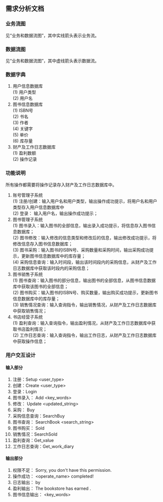 ## 需求分析文档
### 业务流图
见“业务和数据流图”，其中实线箭头表示业务流。
### 数据流图
见“业务和数据流图”，其中虚线箭头表示数据流。
### 数据字典
1. 用户信息数据库 \
   (1) 用户类型 \
   (2) 用户名 
2. 图书信息数据库 \
   (1) ISBN号 \
   (2) 书名 \
   (3) 作者 \
   (4) 关键字 \
   (5) 单价 \
   (6) 库存量
3. 财产及工作日志数据库 \
   (1) 盈利数额 \
   (2) 操作记录
### 功能说明
所有操作都需要将操作记录存入财产及工作日志数据库中。
1. 账号管理子系统\
   (1) 注册/创建：输入用户名和用户类型，输出操作成功提示，将用户名和用户类型存入用户信息数据库中\
   (2) 登录： 输入用户名，输出操作成功提示； 
2. 图书管理子系统\
   (1) 图书录入：输入图书的全部信息，输出录入成功提示，将信息存入图书信息数据库；\
   (2) 图书修改：输入修改的信息类型和修改后的信息，输出修改成功提示，将修改信息存入图书信息数据库；\
   (3) 图书采购：输入图书的ISBN号、采购数量和采购时间，输出采购成功提示，更新图书信息数据库中的库存量；\
   (4) 采购信息查询：输入时间段，输出该时间段内的采购信息，从财产及工作日志数据库中获取该时段内的采购信息；
3. 图书销售子系统\
   (1) 图书查询：输入图书的部分信息，输出图书的全部信息，从图书信息数据库中获取该图书的全部信息；\
   (2) 图书购买：输入图书的ISBN号、购买数量，输出购买成功提示，更新图书信息数据库中的库存量；\
   (3) 销售情况查询：输入查询指令，输出销售情况，从财产及工作日志数据库中获取销售情况；
4. 书店经营子系统\
   (1) 盈利查询：输入查询指令，输出盈利情况，从财产及工作日志数据库中获取书店盈利情况；\
   (2) 工作日志查询：输入查询指令，输出工作日志，从财产及工作日志数据库中获取操作信息；
### 用户交互设计
#### 输入部分
1. 注册：Setup <username> <user_type>
2. 创建：Create <username> <user_type>
3. 登录：Login <username> 
4. 图书录入： Add <ISBN> <name> <author> <key_words> <price>
5. 修改： Update <type> <updated_string>
6. 采购： Buy <ISBN> <num> <time>
7. 采购信息查询：SearchBuy <begin> <end>
8. 图书查询： SearchBook <type> <search_string>
9. 图书购买： Sold <ISBN> <num>
10. 销售情况：SearchSold
11. 盈利查询：Get_value
12. 工作日志查询：Get_work_diary
#### 输出部分
1. 权限不足： Sorry, you don't have this permission.
2. 操作成功： <operate_name> completed!
3. 日志输出： <the operation input> by <username>
4. 盈利输出： The bookstore has earned <num>.
5. 图书信息输出： <ISBN> <name> <author> <key_words> <price> <num>